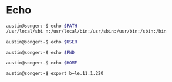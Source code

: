 # Echo

```bash
austin@songer:-$ echo $PATH
/usr/local/sbi n:/usr/local/bin:/usr/sbin:/usr/bin:/sbin:/bin
```

```bash
austin@songer:-$ echo $USER

```

```bash
austin@songer:-$ echo $PWD
```


```bash
austin@songer:-$ echo $HOME
```

```bash
austin@songer:-$ export b=le.11.1.220
```



